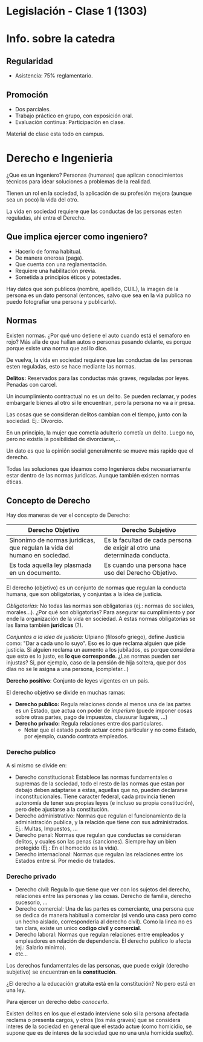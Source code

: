 Legislación - Clase 1 (1303)
========================

# Info. sobre la catedra

## Regularidad
+ Asistencia: 75% reglamentario.

## Promoción
+ Dos parciales.
+ Trabajo práctico en grupo, con exposición oral.
+ Evaluación continua: Participación en clase.

Material de clase esta todo en campus.

# Derecho e Ingenieria

¿Que es un ingeniero? Personas (humanas) que aplican conocimientos técnicos para idear soluciones a problemas de la realidad.

Tienen un rol en la sociedad, la aplicación de su profesión mejora (aunque sea un poco) la vida del otro.

La vida en sociedad requiere que las conductas de las personas esten reguladas, ahi entra el Derecho.

## Que implica ejercer como ingeniero?

+ Hacerlo de forma habitual.
+ De manera onerosa (paga).
+ Que cuenta con una reglamentación.
+ Requiere una habilitación previa.
+ Sometida a principios éticos y potestades.

Hay datos que son publicos (nombre, apellido, CUIL), la imagen de la persona es un dato personal (entonces, salvo que sea en la via publica no puedo fotografiar una persona y publicarlo).

## Normas

Existen normas. ¿Por qué uno detiene el auto cuando está el semaforo en rojo? Más alla de que hallan autos o personas pasando delante, es porque porque existe una norma que así lo dice.

De vuelva, la vida en sociedad requiere que las conductas de las personas esten reguladas, esto se hace mediante las normas.

**Delitos:** Reservados para las conductas más graves, reguladas por leyes. Penadas con carcel.

Un incumplimiento contractual no es un delito. Se pueden reclamar, y podes embargarle bienes al otro si le encuentran, pero la persona no va a ir presa.

Las cosas que se consideran delitos cambian con el tiempo, junto con la sociedad. Ej.: Divorcio.

En un principio, la mujer que cometía adulterio cometía un delito. Luego no, pero no existía la posibilidad de divorciarse,...

Un dato es que la opinión social generalmente se mueve más rapido que el derecho.

Todas las soluciones que ideamos como Ingenieros debe necesariamente estar dentro de las normas juridicas. Aunque también existen normas éticas.

## Concepto de Derecho

Hay dos maneras de ver el concepto de Derecho:

|Derecho Objetivo|Derecho Subjetivo|
|---|---|
|Sinonimo de normas juridicas, que regulan la vida del humano en sociedad.|Es la facultad de cada persona de exigir al otro una determinada conducta.|
|Es toda aquella ley plasmada en un documento.|Es cuando una persona hace uso del Derecho Objetivo.|

El derecho (objetivo) es un conjunto de normas que regulan la conducta humana, que son obligatorias, y conjuntas a la idea de justicia.

*Obligatorias:* No todas las normas son obligatorias (ej.: normas de sociales, morales...). ¿Por qué son obligatorias? Para asegurar su cumplimiento y por ende la organización de la vida en sociedad. A estas normas obligatorias se las llama también **jurídicas** (?).

*Conjuntas a la idea de justicia:* Ulpiano (filosofo griego), define Justicia como: "Dar a cada uno lo suyo". Eso es lo que reclama alguien que pide justicia. Si alguien reclama un aumento a los jubilados, es porque considera que esto es lo justo, es **lo que corresponde**. ¿Las normas pueden ser injustas? Si, por ejemplo, caso de la pensión de hija soltera, que por dos días no se le asigna a una persona, (completar...)

**Derecho positivo**: Conjunto de leyes vigentes en un pais.

El derecho objetivo se divide en muchas ramas:

+ **Derecho publico:** Regula relaciones donde al menos una de las partes es un Estado, que actua con poder de *imperium* (puede imponer cosas sobre otras partes, pago de impuestos, clausurar lugares, ...)
+ **Derecho privado:** Regula relaciones entre dos particulares.
    + Notar que el estado puede actuar como particular y no como Estado, por ejemplo, cuando contrata empleados.

### Derecho publico
A si mismo se divide en:
+ Derecho constitucional: Establece las normas fundamentales o supremas de la sociedad, todo el resto de las normas que estan por debajo deben adaptarse a estas, aquellas que no, pueden declararse inconstitucionales. Tiene caracter federal, cada provincia tienen autonomía de tener sus propias leyes (e incluso su propia constitución), pero debe ajustarse a la constitución.
+ Derecho administrativo: Normas que regulan el funcionamiento de la administración publica, y la relación que tiene con sus administrados. Ej.: Multas, Impuestos, ...
+ Derecho penal: Normas que regulan que conductas se consideran delitos, y cuales son las penas (sanciones). Siempre hay un bien protegido (Ej.: En el homocido es la vida).
+ Derecho internacional: Normas que regulan las relaciones entre los Estados entre si. Por medio de tratados.

### Derecho privado

+ Derecho civil: Regula lo que tiene que ver con los sujetos del derecho, relaciones entre las personas y las cosas. Derecho de familia, derecho sucesorio, ...
+ Derecho comercial: Una de las partes es comerciante, una persona que se dedica de manera habitual a comerciar (si vendo una casa pero como un hecho aislado, correspondería al derecho civil). Como la linea no es tan clara, existe un unico **codigo civil y comercial**.
+ Derecho laboral: Normas que regulan relaciones entre empleados y empleadores en relación de dependencia. El derecho publico lo afecta (ej.: Salario minimo).
+ etc...

Los derechos fundamentales de las personas, que puede exigir (derecho subjetivo) se encuentran en la **constitución**.

¿El derecho a la educación gratuita está en la constitución? No pero está en una ley.

Para ejercer un derecho debo _conocerlo_.

Existen delitos en los que el estado interviene solo si la persona afectada reclama o presenta cargos, y otros (los más graves) que se considera interes de la sociedad en general que el estado actue (como homicidio, se supone que es de interes de la sociedad que no una un/a homicida suelto).